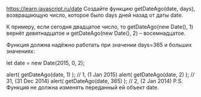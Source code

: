 https://learn.javascript.ru/date
Создайте функцию getDateAgo(date, days), возвращающую число, которое было days дней назад от даты date.

К примеру, если сегодня двадцатое число, то getDateAgo(new Date(), 1) вернёт девятнадцатое и getDateAgo(new Date(), 2) – восемнадцатое.

Функция должна надёжно работать при значении days=365 и больших значениях:

let date = new Date(2015, 0, 2);

alert( getDateAgo(date, 1) ); // 1, (1 Jan 2015)
alert( getDateAgo(date, 2) ); // 31, (31 Dec 2014)
alert( getDateAgo(date, 365) ); // 2, (2 Jan 2014)
P.S. Функция не должна изменять переданный ей объект date.
